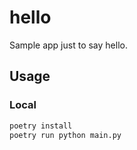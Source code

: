 # hello

Sample app just to say hello.

## Usage

### Local

```bash
poetry install
poetry run python main.py
```